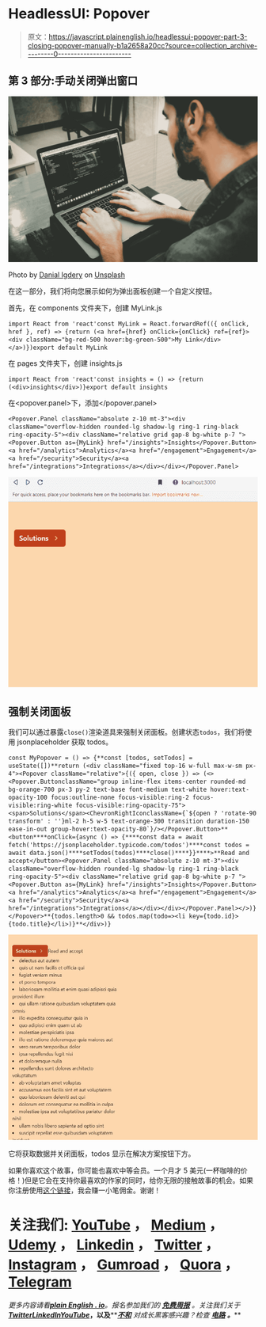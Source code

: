 # HeadlessUI: Popover

> 原文：<https://javascript.plainenglish.io/headlessui-popover-part-3-closing-popover-manually-b1a2658a20cc?source=collection_archive---------0----------------------->

## 第 3 部分:手动关闭弹出窗口

![](img/0d184808fc618c610ad5008ac1a3d456.png)

Photo by [Danial Igdery](https://unsplash.com/@ricaros?utm_source=medium&utm_medium=referral) on [Unsplash](https://unsplash.com?utm_source=medium&utm_medium=referral)

在这一部分，我们将向您展示如何为弹出面板创建一个自定义按钮。

首先，在 components 文件夹下，创建 MyLink.js

```
import React from 'react'const MyLink = React.forwardRef(({ onClick, href }, ref) => {return (<a href={href} onClick={onClick} ref={ref}><div className="bg-red-500 hover:bg-green-500">My Link</div> </a>)})export default MyLink
```

在 pages 文件夹下，创建 insights.js

```
import React from 'react'const insights = () => {return (<div>insights</div>)}export default insights
```

在<popover.panel>下，添加</popover.panel>

```
<Popover.Panel className="absolute z-10 mt-3"><div className="overflow-hidden rounded-lg shadow-lg ring-1 ring-black ring-opacity-5"><div className="relative grid gap-8 bg-white p-7 "><Popover.Button as={MyLink} href="/insights">Insights</Popover.Button><a href="/analytics">Analytics</a><a href="/engagement">Engagement</a><a href="/security">Security</a><a href="/integrations">Integrations</a></div></div></Popover.Panel>
```

![](img/973ce65b51ff07ed9a26a30d335016cb.png)

## 强制关闭面板

我们可以通过暴露`close()`渲染道具来强制关闭面板。创建状态`todos`，我们将使用 jsonplaceholder 获取 todos。

```
const MyPopover = () => {**const [todos, setTodos] = useState([])**return (<div className="fixed top-16 w-full max-w-sm px-4"><Popover className="relative">{({ open, close }) => (<><Popover.ButtonclassName="group inline-flex items-center rounded-md bg-orange-700 px-3 py-2 text-base font-medium text-white hover:text-opacity-100 focus:outline-none focus-visible:ring-2 focus-visible:ring-white focus-visible:ring-opacity-75"><span>Solutions</span><ChevronRightIconclassName={`${open ? 'rotate-90 transform' : ''}ml-2 h-5 w-5 text-orange-300 transition duration-150 ease-in-out group-hover:text-opacity-80`}/></Popover.Button>**<button****onClick={async () => {****const data = await fetch('https://jsonplaceholder.typicode.com/todos')****const todos = await data.json()****setTodos(todos)****close()****}}****>**Read and accept</button><Popover.Panel className="absolute z-10 mt-3"><div className="overflow-hidden rounded-lg shadow-lg ring-1 ring-black ring-opacity-5"><div className="relative grid gap-8 bg-white p-7 "><Popover.Button as={MyLink} href="/insights">Insights</Popover.Button><a href="/analytics">Analytics</a><a href="/engagement">Engagement</a><a href="/security">Security</a><a href="/integrations">Integrations</a></div></div></Popover.Panel></>)}</Popover>**{todos.length>0 && todos.map(todo=><li key={todo.id}>{todo.title}</li>)}**</div>)}
```

![](img/1c9bf20a7d42ca24cd147aeafd4859cf.png)

它将获取数据并关闭面板，todos 显示在解决方案按钮下方。

如果你喜欢这个故事，你可能也喜欢中等会员。一个月才 5 美元(一杯咖啡的价格！)但是它会在支持你最喜欢的作家的同时，给你无限的接触故事的机会。如果你注册使用[这个链接](https://ckmobile.medium.com/membership)，我会赚一小笔佣金。谢谢！

# 关注我们: [YouTube](https://www.youtube.com/channel/UCu4-4FnutvSHVo9WHvq80Ww?sub_confirmation=1) ， [Medium](https://ckmobile.medium.com/) ， [Udemy](https://www.udemy.com/user/cyruschan2/) ， [Linkedin](https://www.linkedin.com/company/ckmobi/) ， [Twitter](https://twitter.com/ckmobilejavasc1) ， [Instagram](https://www.instagram.com/ckmobile8050) ， [Gumroad](https://app.gumroad.com/ckmobile) ， [Quora](https://ckmobile.quora.com/) ， [Telegram](https://t.me/ckmobi)

*更多内容请看*[***plain English . io***](https://plainenglish.io/)*。报名参加我们的* [***免费周报***](http://newsletter.plainenglish.io/) *。关注我们关于*[***Twitter***](https://twitter.com/inPlainEngHQ)[***LinkedIn***](https://www.linkedin.com/company/inplainenglish/)*[***YouTube***](https://www.youtube.com/channel/UCtipWUghju290NWcn8jhyAw)***，以及****[***不和***](https://discord.gg/GtDtUAvyhW) *对成长黑客感兴趣？检查* [***电路***](https://circuit.ooo/) ***。*****